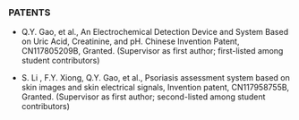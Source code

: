 ### **PATENTS**  

-  Q.Y. Gao, et al., An Electrochemical Detection Device and System Based on Uric Acid, Creatinine, and pH. Chinese Invention Patent, CN117805209B, Granted. (Supervisor as first author; first-listed among student contributors)

-  S. Li , F.Y. Xiong, Q.Y. Gao, et al., Psoriasis assessment system based on skin images and skin electrical signals, Invention patent, CN117958755B, Granted. (Supervisor as first author; second-listed among student contributors)
